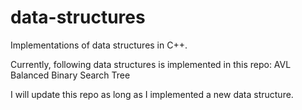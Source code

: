 # data-structures
Implementations of data structures in C++.

Currently, following data structures is implemented in this repo:
AVL Balanced Binary Search Tree

I will update this repo as long as I implemented a new data structure.
